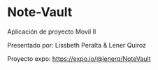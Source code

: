 # Note-Vault
Aplicación de proyecto Movil II 

Presentado por: Lissbeth Peralta & Lener Quiroz

Proyecto expo: https://expo.io/@lenerq/NoteVault
